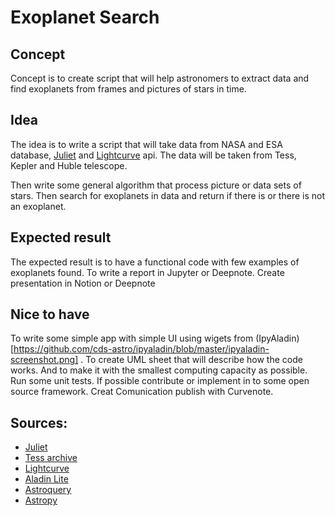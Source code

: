 # Exoplanet Search
## Concept
Concept is to create script that will help astronomers to 
extract data and find exoplanets from frames and pictures
of stars in time.

## Idea
The idea is to write a script that will take data from NASA and ESA
database, [Juliet](https://juliet.readthedocs.io/en/latest/index.html) 
and [Lightcurve](https://docs.lightkurve.org/index.html) api.
The data will be taken from Tess, Kepler and Huble telescope.

Then write some general algorithm that process picture or 
data sets of stars. Then search for exoplanets in data and return 
if there is or there is not an exoplanet.  

## Expected result
The expected result is to have a functional code with few 
examples of exoplanets found. To write a report in Jupyter
or Deepnote. Create presentation in Notion or Deepnote

## Nice to have
To write some simple app with simple UI using wigets from (IpyAladin)[https://github.com/cds-astro/ipyaladin/blob/master/ipyaladin-screenshot.png] . To create UML sheet
that will describe how the code works. And to make it with 
the smallest computing capacity as possible. Run some unit tests. 
If possible contribute or implement in to some open source framework.
Creat Comunication publish with Curvenote.

Sources:
-----------------------------
 - [Juliet](https://juliet.readthedocs.io/en/latest/)
 - [Tess archive](https://archive.stsci.edu/hlsps/tess-data-alerts/)
 - [Lightcurve](https://docs.lightkurve.org/) 
 - [Aladin Lite](https://aladin.u-strasbg.fr/AladinLite/)
 - [Astroquery](https://astroquery.readthedocs.io/en/latest/)
 - [Astropy](https://astroquery.readthedocs.io/en/latest/)
